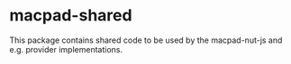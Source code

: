 # macpad-shared

This package contains shared code to be used by the macpad-nut-js and e.g. provider implementations.
